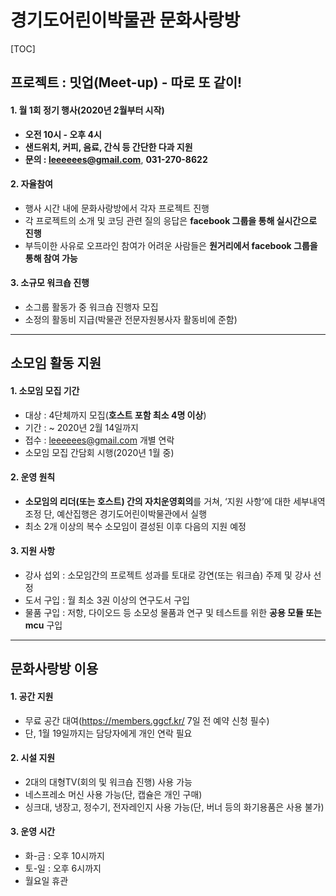 # 경기도어린이박물관 문화사랑방

[TOC]

## 프로젝트 : 밋업(Meet-up) - 따로 또 같이!

#### 1. 월 1회 정기 행사(2020년 2월부터 시작)

- **오전 10시 - 오후 4시**
- **샌드위치, 커피, 음료, 간식 등 간단한 다과 지원**
- **문의 : leeeeees@gmail.com**, **031-270-8622**


#### 2. 자율참여

- 행사 시간 내에 문화사랑방에서 각자 프로젝트 진행
- 각 프로젝트의 소개 및 코딩 관련 질의 응답은 **facebook 그룹을 통해 실시간으로 진행**
- 부득이한 사유로 오프라인 참여가 어려운 사람들은 **원거리에서 facebook 그룹을 통해 참여 가능**

#### 3. 소규모 워크숍 진행

- 소그룹 활동가 중 워크숍 진행자 모집
- 소정의 활동비 지급(박물관 전문자원봉사자 활동비에 준함)

 

------



## 소모임 활동 지원

#### 1. 소모임 모집 기간

- 대상 : 4단체까지 모집(**호스트 포함 최소 4명 이상**)
- 기간 : ~ 2020년 2월 14일까지
- 접수 : leeeeees@gmail.com 개별 연락
- 소모임 모집 간담회 시행(2020년 1월 중)

#### 2. 운영 원칙

- **소모임의 리더(또는 호스트) 간의 자치운영회의**를 거쳐, ‘지원 사항’에 대한 세부내역 조정
  단, 예산집행은 경기도어린이박물관에서 실행
- 최소 2개 이상의 복수 소모임이 결성된 이후 다음의 지원 예정

#### 3. 지원 사항 
- 강사 섭외 : 소모임간의 프로젝트 성과를 토대로 강연(또는 워크숍) 주제 및 강사 선정
- 도서 구입 : 월 최소 3권 이상의 연구도서 구입
- 물품 구입 : 저항, 다이오드 등 소모성 물품과 연구 및 테스트를 위한 **공용 모듈 또는 mcu** 구입

 

------



## 문화사랑방 이용

#### 1. 공간 지원

- 무료 공간 대여(https://members.ggcf.kr/ 7일 전 예약 신청 필수)
- 단, 1월 19일까지는 담당자에게 개인 연락 필요

#### 2. 시설 지원

- 2대의 대형TV(회의 및 워크숍 진행) 사용 가능
- 네스프레소 머신 사용 가능(단, 캡슐은 개인 구매)
- 싱크대, 냉장고, 정수기, 전자레인지 사용 가능(단, 버너 등의 화기용품은 사용 불가)

#### 3. 운영 시간

- 화-금 : 오후 10시까지
- 토-일 : 오후 6시까지
- 월요일 휴관

###  
